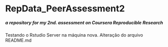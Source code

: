 RepData_PeerAssessment2
=======================

##### a repository for my 2nd. assessment on Coursera Reproducible Research

Testando o Rstudio Server na máquina nova.
Alteração do arquivo README.md